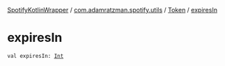 [SpotifyKotlinWrapper](../../index.md) / [com.adamratzman.spotify.utils](../index.md) / [Token](index.md) / [expiresIn](./expires-in.md)

# expiresIn

`val expiresIn: `[`Int`](https://kotlinlang.org/api/latest/jvm/stdlib/kotlin/-int/index.html)